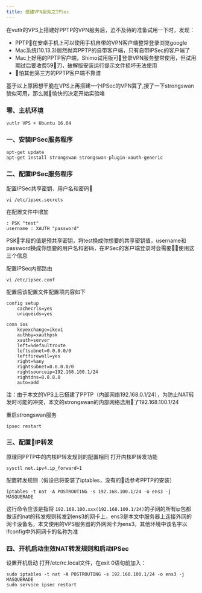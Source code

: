 ```yaml
---
title: 搭建VPN服务之IPSec
---
```

在vutlr的VPS上搭建好PPTP的VPN服务后，迫不及待的准备试用一下时，发现：
- PPTP在安卓手机上可以使用手机自带的VPN客户端整常登录浏览google
- Mac系统(10.13.3)居然抛弃PPTP的自带客户端，只有自带IPSec的客户端了
- Mac上好用的PPTP客户端，Shimo试用版可登录VPN服务整常使用，但试用期过后要收费59刀，破解版安装运行提示文件损坏无法使用
- 怕其他第三方的PPTP客户端不靠谱

基于以上原因想干脆在VPS上再搭建一个IPSec的VPN算了,搜了一下strongswan貌似可用，那么就愉快的决定开始实验咯

### 零、主机环境
```
vutlr VPS + Ubuntu 16.04
```

### 一、安装IPSec服务程序
```
apt-get update
apt-get install strongswan strongswan-plugin-xauth-generic
```

### 二、配置IPSec服务程序
配置IPSec共享密钥、用户名和密码
```
vi /etc/ipsec.secrets
```
在配置文件中增加
```
: PSK "test"
username : XAUTH "password"
```
PSK字段的值是预共享密钥，将test换成你想要的共享密钥值，username和password换成你想要的用户名和密码，在IPSec的客户端登录时会需要使用这三个信息

配置IPSec内部路由
```
vi /etc/ipsec.conf
```
配置后该配置文件配置项内容如下
```
config setup
    cachecrls=yes
    uniqueids=yes

conn ios
    keyexchange=ikev1
    authby=xauthpsk
    xauth=server
    left=%defaultroute
    leftsubnet=0.0.0.0/0
    leftfirewall=yes
    right=%any
    rightsubnet=0.0.0.0/0
    rightsourceip=192.168.100.1/24
    rightdns=8.8.8.8
    auto=add
```

注：由于本文的VPS上已搭建了PPTP（内部网络192.168.0.1/24），为防止NAT转发时可能的冲突，本文的strongswan的内部网络选用了192.168.100.1/24

重启strongswan服务
```
ipsec restart
```

### 三、配置IP转发
原理同PPTP中的内核IP转发规则的配置相同
打开内核IP转发功能
```
sysctl net.ipv4.ip_forward=1
```
配置转发规则（假设已将安装了iptables，没有的话参考PPTP的安装）
```
iptables -t nat -A POSTROUTING -s 192.168.100.1/24 -o ens3 -j MASQUERADE
```
这行命令应该是指将 `192.168.100.xxx(192.168.100.1/24)`的子网的所有ip包都做该的nat的转发规则转发到ens3的网卡上，ens3是本文中服务器上连接外网的网卡设备名，本文使用的VPS服务器的外网网卡为ens3，其他环境中该名字以ifconfig中外网网卡的名称为准

### 四、开机启动生效NAT转发规则和启动IPSec
设置开机启动
打开/etc/rc.local文件，在exit 0语句前加入：
```
sudo iptables -t nat -A POSTROUTING -s 192.168.100.1/24 -o ens3 -j MASQUERADE
sudo service ipsec restart
```